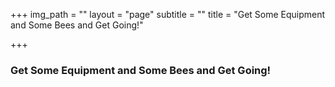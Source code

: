 +++
img_path = ""
layout = "page"
subtitle = ""
title = "Get Some Equipment and Some Bees and Get Going!"

+++
### Get Some Equipment and Some Bees and Get Going!